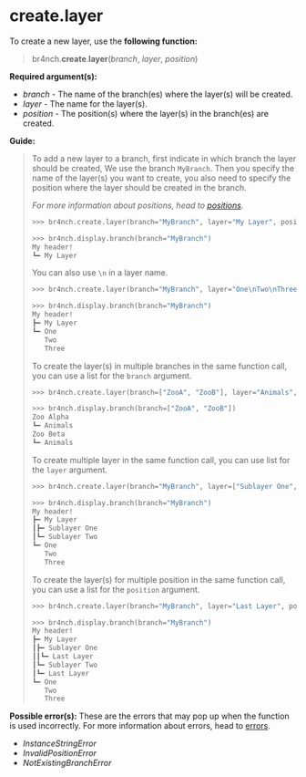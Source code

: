 # create.layer

To create a new layer, use the **following function:**

> br4nch.**create**.**layer**(*branch*, *layer*, *position*)

**Required argument(s):**

- *branch* - The name of the branch(es) where the layer(s) will be created.
- *layer* - The name for the layer(s).
- *position* - The position(s) where the layer(s) in the branch(es) are created.

**Guide:**

> To add a new layer to a branch, first indicate in which branch the layer should be created, We use the branch `MyBranch`. Then you specify the name of the layer(s) you want to create, you also need to specify the position where the layer should be created in the branch. 
>
> *For more information about positions, head to [positions](../../guides/positions.md).*
>
> ```python
> >>> br4nch.create.layer(branch="MyBranch", layer="My Layer", position="0")
> 
> >>> br4nch.display.branch(branch="MyBranch")
> My header!
> ┗━ My Layer
> ```
>
> You can also use `\n` in a layer name.
>
> ```python
> >>> br4nch.create.layer(branch="MyBranch", layer="One\nTwo\nThree", position="0")
> 
> >>> br4nch.display.branch(branch="MyBranch")
> My header!
> ┣━ My Layer
> ┗━ One
>    ‎‎‎Two
>    ‎‎‎Three
> ```
>
> To create the layer(s) in multiple branches in the same function call, you can use a list for the `branch` argument.
>
> ```python
> >>> br4nch.create.layer(branch=["ZooA", "ZooB"], layer="Animals", position="0")
> 
> >>> br4nch.display.branch(branch=["ZooA", "ZooB"])
> Zoo Alpha
> ┗━ Animals
> Zoo Beta
> ┗━ Animals
> ```
>
> To create multiple layer in the same function call, you can use list for the `layer` argument.
>
> ```python
> >>> br4nch.create.layer(branch="MyBranch", layer=["Sublayer One", "Sublayer Two"], position="1")
> 
> >>> br4nch.display.branch(branch="MyBranch")
> My header!
> ┣━ My Layer
> ┃‎‎┣━ Sublayer One
> ┃‎‎┗━ Sublayer Two
> ┗━ One
>    ‎‎‎Two
>    ‎‎‎Three
> ```
>
> To create the layer(s) for multiple position in the same function call, you can use a list for the `position` argument.
>
> ```python
> >>> br4nch.create.layer(branch="MyBranch", layer="Last Layer", position=["1.1", "1.2"])
> 
> >>> br4nch.display.branch(branch="MyBranch")
> My header!
> ┣━ My Layer
> ┃‎‎┣━ Sublayer One
> ┃‎‎┃‎‎┗━ Last Layer
> ┃‎‎┗━ Sublayer Two
> ┃‎‎‎‎‎┗━ Last Layer
> ┗━ One
>    ‎‎‎Two
>    ‎‎‎Three
> ```
>

**Possible error(s):**
These are the errors that may pop up when the function is used incorrectly.
For more information about errors, head to [errors](../../guides/errors.md).

- *InstanceStringError*
- *InvalidPositionError*
- *NotExistingBranchError*


